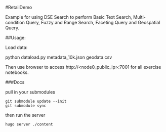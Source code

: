 #RetailDemo

Example for using DSE Search to perform Basic Text Search, Multi-condition Query, Fuzzy and Range Search, Faceting Query and Geospatial Query.

##Usage:

Load data:

python dataload.py metadata_10k.json geodata.csv

Then use browser to access http://<node0_public_ip>:7001 for all exercise notebooks.

###Docs

pull in your submodules

    git submodule update --init
    git submodule sync

then run the server

    hugo server ./content

